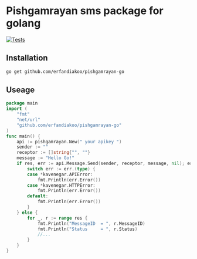 # Pishgamrayan sms package for golang

[![Tests](https://github.com/erfandiakoo/pishgamrayan-go/actions/workflows/go.yml/badge.svg)](https://github.com/erfandiakoo/pishgamrayan-go/actions/workflows/go.yml)

## Installation
```sh
go get github.com/erfandiakoo/pishgamrayan-go
```

## Useage

```go
package main
import (
	"fmt"
	"net/url"
	"github.com/erfandiakoo/pishgamrayan-go"
)
func main() {
	api := pishgamrayan.New(" your apikey ")
	sender := ""                 
	receptor := []string{"", ""}
	message := "Hello Go!" 
	if res, err := api.Message.Send(sender, receptor, message, nil); err != nil {
		switch err := err.(type) {
		case *kavenegar.APIError:
			fmt.Println(err.Error())
		case *kavenegar.HTTPError:
			fmt.Println(err.Error())
		default:
			fmt.Println(err.Error())
		}
	} else {
		for _, r := range res {
			fmt.Println("MessageID 	= ", r.MessageID)
			fmt.Println("Status    	= ", r.Status)
			//...
		}
	}
}
```